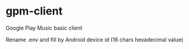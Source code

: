 # gpm-client
Google Play Music basic client

Rename .env and fill by Android device id (16 chars hexadecimal value)
